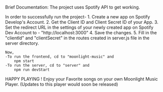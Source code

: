 Brief Documentation:
The project uses Spotify API to get working.

In order to successfully run the project-
    1. Create a new app on Spotify Develop's Account.
    2. Get the Client ID and Client Secret ID of your App.
    3. Set the redirect URL in the settings of your newly created app on Spotify Dev Account to - "http://localhost:3000"
    4. Save the changes.
    5. Fill in the "clientId" and "clientSecret" in the routes created in server.js file in the server directory.
    
    Now,
    -To run the frontend, cd to "moonlight-music" and
        npm start
    -To run the server, cd to "server" and
        npm run devStart    

HAPPY PLAYING !
Enjoy your Favorite songs on your own Moonlight Music Player.
(Updates to this player would soon be released)